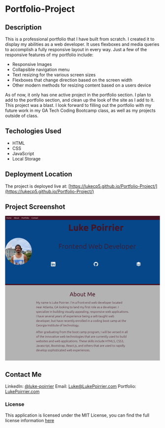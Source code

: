 # Portfolio-Project

## Description
This is a professional portfolio that I have built from scratch. I created it to display my abilities as a web developer. It uses flexboxes and media queries to accomplish a fully responsive layout in every way. Just a few of the responsive features of my portfolio include:
- Responsive Images
- Collapsible navigation menu 
- Text resizing for the various screen sizes
- Flexboxes that change direction based on the screen width
- Other modern methods for resizing content based on a users device

As of now, it only has one active project in the portfolio section. I plan to add to the portfolio section, and clean up the look of the site as I add to it. This project was a blast. I look forward to filling out the portfolio with my future work in my GA Tech Coding Bootcamp class, as well as my projects outside of class.


## Techologies Used
- HTML
- CSS
- JavaScript
- Local Storage

## Deployment Location
The project is deployed live at: [https://lukecp5.github.io/Portfolio-Project/](https://lukecp5.github.io/Portfolio-Project/)

## Project Screenshot
![Screenshot of my Portfolio](https://github.com/lukecp5/Portfolio-Project/blob/main/assets/images/sml-screenshot.png?raw=true)

## Contact Me
LinkedIn: [@luke-poirrier](https://www.linkedin.com/in/luke-poirrier)
Email: [Luke@LukePoirrier.com](mailto:Luke@LukePoirrier.com)
Portfolio: [LukePoirrier.com](http://lukepoirrier.com)

### License
This application is licensed under the MIT License, you can find the full license information [here](https://github.com/lukecp5/Portfolio-Project/blob/main/LICENSE.txt)
